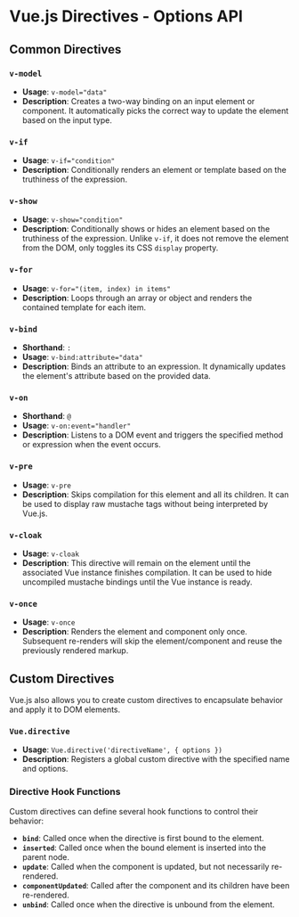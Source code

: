 # Vue.js Directives - Options API

## Common Directives

### `v-model`

- **Usage**: `v-model="data"`
- **Description**: Creates a two-way binding on an input element or component. It automatically picks the correct way to update the element based on the input type.

### `v-if`

- **Usage**: `v-if="condition"`
- **Description**: Conditionally renders an element or template based on the truthiness of the expression.

### `v-show`

- **Usage**: `v-show="condition"`
- **Description**: Conditionally shows or hides an element based on the truthiness of the expression. Unlike `v-if`, it does not remove the element from the DOM, only toggles its CSS `display` property.

### `v-for`

- **Usage**: `v-for="(item, index) in items"`
- **Description**: Loops through an array or object and renders the contained template for each item.

### `v-bind`

- **Shorthand**: `:`
- **Usage**: `v-bind:attribute="data"`
- **Description**: Binds an attribute to an expression. It dynamically updates the element's attribute based on the provided data.

### `v-on`

- **Shorthand**: `@`
- **Usage**: `v-on:event="handler"`
- **Description**: Listens to a DOM event and triggers the specified method or expression when the event occurs.

### `v-pre`

- **Usage**: `v-pre`
- **Description**: Skips compilation for this element and all its children. It can be used to display raw mustache tags without being interpreted by Vue.js.

### `v-cloak`

- **Usage**: `v-cloak`
- **Description**: This directive will remain on the element until the associated Vue instance finishes compilation. It can be used to hide uncompiled mustache bindings until the Vue instance is ready.

### `v-once`

- **Usage**: `v-once`
- **Description**: Renders the element and component only once. Subsequent re-renders will skip the element/component and reuse the previously rendered markup.

## Custom Directives

Vue.js also allows you to create custom directives to encapsulate behavior and apply it to DOM elements.

### `Vue.directive`

- **Usage**: `Vue.directive('directiveName', { options })`
- **Description**: Registers a global custom directive with the specified name and options.

### Directive Hook Functions

Custom directives can define several hook functions to control their behavior:

- **`bind`**: Called once when the directive is first bound to the element.
- **`inserted`**: Called once when the bound element is inserted into the parent node.
- **`update`**: Called when the component is updated, but not necessarily re-rendered.
- **`componentUpdated`**: Called after the component and its children have been re-rendered.
- **`unbind`**: Called once when the directive is unbound from the element.
